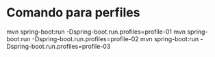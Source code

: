 # Comando para perfiles

mvn spring-boot:run -Dspring-boot.run.profiles=profile-01
mvn spring-boot:run -Dspring-boot.run.profiles=profile-02
mvn spring-boot:run -Dspring-boot.run.profiles=profile-03